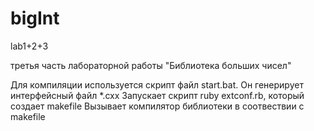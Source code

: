 bigInt
======

lab1+2+3

третья часть лабораторной работы "Библиотека больших чисел"

Для компиляции используется скрипт файл start.bat.
Он генерирует интерфейсный файл *.cxx
Запускает скрипт ruby extconf.rb, который создает makefile
Вызывает компилятор библиотеки в соотвествии с makefile


